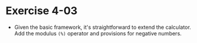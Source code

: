 # Exercise 4-03

- Given the basic framework, it's straightforward to extend the calculator.
Add the modulus `(%)` operator and provisions for negative numbers.
